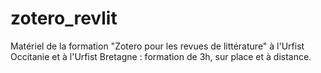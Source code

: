 # zotero_revlit
Matériel de la formation "Zotero pour les revues de littérature" à l'Urfist Occitanie et à l'Urfist Bretagne : formation de 3h, sur place et à distance.
